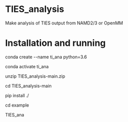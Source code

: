 # TIES_analysis
Make analysis of TIES output from NAMD2/3 or OpenMM

# Installation and running

conda create --name ti_ana python=3.6

conda activate ti_ana

unzip TIES_analysis-main.zip

cd TIES_analysis-main

pip install ./

cd example

TIES_ana
